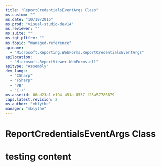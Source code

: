 ```yaml
---
title: "ReportCredentialsEventArgs Class"
ms.custom: ""
ms.date: "10/19/2016"
ms.prod: "visual-studio-dev14"
ms.reviewer: ""
ms.suite: ""
ms.tgt_pltfrm: ""
ms.topic: "managed-reference"
apiname: 
  - "Microsoft.Reporting.WebForms.ReportCredentialsEventArgs"
apilocation: 
  - "Microsoft.ReportViewer.WebForms.dll"
apitype: "Assembly"
dev_langs: 
  - "CSharp"
  - "FSharp"
  - "VB"
  - "C++"
ms.assetid: 06ad23a1-e194-451a-8557-f23a57786879
caps.latest.revision: 2
ms.author: "mblythe"
manager: "mblythe"
---
```

# ReportCredentialsEventArgs Class
# testing content